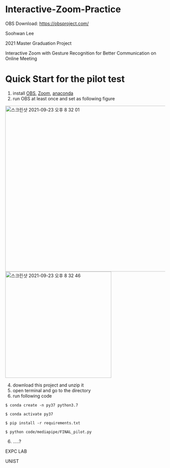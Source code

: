 # Interactive-Zoom-Practice

OBS Download: https://obsproject.com/

Soohwan Lee

2021 Master Graduation Project

Interactive Zoom with Gesture Recognition for Better Communication on Online Meeting

# Quick Start for the pilot test

1. install [OBS](https://obsproject.com/), [Zoom](https://zoom.us/download), [anaconda](https://www.anaconda.com/products/individual)
2. run OBS at least once and set as following figure
<img width="521" alt="스크린샷 2021-09-23 오후 8 32 01" src="https://user-images.githubusercontent.com/9066602/134499739-b903441a-ed11-4f2e-8897-8765d6b3ce1c.png">
<img width="334" alt="스크린샷 2021-09-23 오후 8 32 46" src="https://user-images.githubusercontent.com/9066602/134499863-5731f730-8c54-431e-a563-9b5abbd3d4cb.png">

4. download this project and unzip it
5. open terminal and go to the directory
6. run following code

`$ conda create -n py37 python3.7`

`$ conda activate py37`

`$ pip install -r requirements.txt`

`$ python code/mediapipe/FINAL_pilot.py`

6. .....?

EXPC LAB

UNIST
